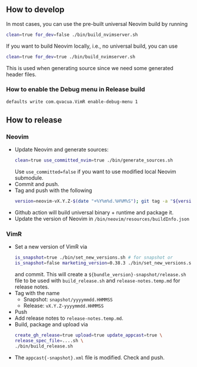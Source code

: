## How to develop

In most cases, you can use the pre-built universal Neovim build by running

```bash
clean=true for_dev=false ./bin/build_nvimserver.sh
```

If you want to build Neovim locally, i.e., no universal build, you can use

```bash
clean=true for_dev=true ./bin/build_nvimserver.sh
```

This is used when generating source since we need some generated header files.

### How to enable the Debug menu in Release build

```bash
defaults write com.qvacua.VimR enable-debug-menu 1
```

## How to release

### Neovim

* Update Neovim and generate sources:
    ```bash
    clean=true use_committed_nvim=true ./bin/generate_sources.sh
    ```
  Use `use_committed=false` if you want to use modified local Neovim submodule.
* Commit and push.
* Tag and push with the following
    ```bash
   version=neovim-vX.Y.Z-$(date "+%Y%m%d.%H%M%S"); git tag -a "${version}" -m "${version}"; git push origin "${version}"
    ```
* Github action will build universal binary + runtime and package it.
* Update the version of Neovim in `/bin/neovim/resources/buildInfo.json`

### VimR

* Set a new version of VimR via
    ```bash
    is_snapshot=true ./bin/set_new_versions.sh # for snapshot or
    is_snapshot=false marketing_version=0.38.3 ./bin/set_new_versions.sh # for release
    ```
  and commit. This will create a `${bundle_version}-snapshot/release.sh` file to be used
  with `build_release.sh` and `release-notes.temp.md` for release notes.
* Tag with the name
    - Snapshot: `snapshot/yyyymmdd.HHMMSS`
    - Release: `vX.Y.Z-yyyymmdd.HHMMSS`
* Push
* Add release notes to `release-notes.temp.md`.
* Build, package and upload via
    ```bash
    create_gh_release=true upload=true update_appcast=true \
    release_spec_file=....sh \
    ./bin/build_release.sh
    ```
* The `appcast{-snapshot}.xml` file is modified. Check and push.
